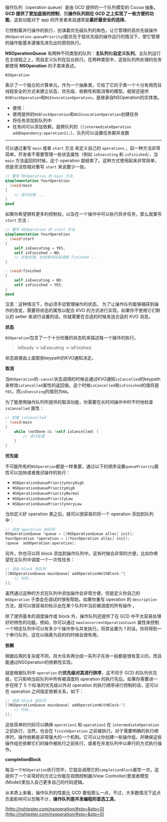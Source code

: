操作队列（operation queue）是由 GCD 提供的一个队列模型的 Cocoa 抽象。**GCD 提供了更加底层的控制**，而**操作队列则在 GCD 之上实现了一些方便的功能**，这些功能对于 app 的开发者来说通常是**最好最安全的选择**。

它控制着并行操作的执行，扮演着优先级队列的角色，让它管理的高优先级操作(`NSOperation.queuePriority`)能优先于低优先级的操作运行的情况下，使它管理的操作能基本遵循先进先出的原则执行。

**NSOperationQueue** 有两种不同类型的队列：**主队列**和**自定义队列**。主队列运行在主线程之上，而自定义队列在后台执行。在两种类型中，这些队列所处理的任务都使用 **NSOperation** 的子类来表述。



`NSOperation`

表示了一个独立的计算单元。作为一个抽象类，它给了它的子类一个十分有用而且线程安全的方式来建立状态、优先级、依赖性和取消等的模型。框架还提供`NSBlockOperation`和`NSInvocationOperation`，是继承自NSOperation的实体类。

- 使用：
- 使用提供的`NSBlockOperation`和`NSInvocationOperation`创建任务
- 将任务添加到队列中
- 任务间可以添加依赖，是跨队列的（`[intermediateOperation addDependency:operation1];`）、队列可以设置任务都并发数

------

可以通过重写 `main` 或者 `start` 方法 来定义自己的 `operations` 。前一种方法非常简单，开发者不需要管理一些状态属性（例如 `isExecuting` 和 `isFinished`），当 `main` 方法返回的时候，这个 operation 就结束了。这种方式使用起来非常简单，但是灵活性相对重写 `start` 来说要少一些。

``` objective-c
// 重写 NSOperation 的 main 方法
@implementation YourOperation
- (void)main
{
    // 进行处理 ...
}
@end
```

如果你希望拥有更多的控制权，以及在一个操作中可以执行异步任务，那么就重写 `start` 方法：



``` objective-c
// 重写 NSOperation 的 start 方法
@implementation YourOperation
- (void)start
{
    self.isExecuting = YES;
    self.isFinished = NO;
    // 开始处理，在结束时应该调用 finished ...
}

- (void)finished
{
    self.isExecuting = NO;
    self.isFinished = YES;
}
@end
```

注意：这种情况下，你必须手动管理操作的状态。 为了让操作队列能够捕获到操作的改变，需要将状态的属性以配合 KVO 的方式进行实现。如果你不使用它们默认的 setter 来进行设置的话，你就需要在合适的时候发送合适的 KVO 消息。



**状态**

`NSOperation`包含了一个十分优雅的状态机来描述每一个操作的执行。

> isReady → isExecuting → isFinished

状态直接由上面那些keypath的KVO通知决定。

**取消**

当`NSOperation`的`-cancel`状态调用的时候会通过KVO通知`isCancelled`的keypath来修改`isCancelled`属性的返回值，这个时候`isCancelled`和`isFinished`的值将是`YES`，而`isExecuting`的值则为`NO`。

为了能使用操作队列所提供的取消功能，你需要在长时间操作中时不时地检查 `isCancelled` 属性：

``` objective-c
// 检查 isCancelled
- (void)main
{
    while (notDone && !self.isCancelled) {
        // 进行处理
    }
}
```

**优先级**

不可能所有的`NSOperation`都是一样重要，通过以下的顺序设置`queuePriority`属性可以加快或者推迟操作的执行：

- `NSOperationQueuePriorityVeryHigh`
- `NSOperationQueuePriorityHigh`
- `NSOperationQueuePriorityNormal`
- `NSOperationQueuePriorityLow`
- `NSOperationQueuePriorityVeryLow`



当你定义好 operation 类之后，就可以很容易的将一个 operation 添加到队列中：

``` objective-c
// 添加 operation 到队列
NSOperationQueue *queue = [[NSOperationQueue alloc] init];
YourOperation *operation = [[YourOperation alloc] init];
[queue  addOperation:operation];
```

另外，你也可以将 block 添加到操作队列中。这有时候会非常的方便，比如你希望在主队列中调度一个一次性任务：

``` objective-c
// 添加 block 到队列
[[NSOperationQueue mainQueue] addOperationWithBlock:^{
    // 代码...
}];
```

虽然通过这种的方式在队列中添加操作会非常方便，但是定义你自己的 `NSOperation` 子类会在调试时很有帮助。如果你重写 operation 的 `description` 方法，就可以很容易的标示出在某个队列中当前被调度的所有操作 。

除了提供基本的调度操作或 block 外，操作队列还提供了在 GCD 中不太容易处理好的特性的功能。例如，你可以通过 `maxConcurrentOperationCount` 属性来控制一个特定队列中可以有多少个操作参与并发执行。将其设置为 1 的话，你将得到一个串行队列，这在以隔离为目的的时候会很有用。



**依赖**

根据应用的复杂度不同，将大任务再分成一系列子任务一般都是很有意义的，而且能通过NSOperation的依赖性实现。

就是根据队列中 `operation` 的**优先级对其进行排序**，这不同于 GCD 的队列优先级，它只影响当前队列中所有被调度的 operation 的执行先后。如果你需要进一步在除了 5 个标准的优先级以外对 operation 的执行顺序进行控制的话，还可以在 operation 之间指定依赖关系，如下：

``` objective-c
// 添加 block 到队列
[[NSOperationQueue mainQueue] addOperationWithBlock:^{
    // 代码...
}];
```

这些简单的代码可以确保 `operation1` 和 `operation2` 在 `intermediateOperation` 之前执行，当然，也会在 `finishOperation` 之前被执行。对于需要明确的执行顺序时，操作依赖是非常强大的一个机制。它可以让你创建一些操作组，并确保这些操作组在依赖它们的操作被执行之前执行，或者在并发队列中以串行的方式执行操作。



**completionBlock**

每当一个`NSOperation`执行完毕，它就会调用它的`completionBlock`属性一次，这提供了一个非常好的方式让你能在视图控制器(View Controller)里或者模型(Model)里加入自己更多自己的代码逻辑。



从本质上来看，操作队列的性能比 GCD 要低那么一点，不过，大多数情况下这点负面影响可以忽略不计，**操作队列是并发编程的首选工具**。



[http://nshipster.com/nsoperation/#stq=&stp=0](http://nshipster.com/nsoperation/#stq=&stp=0)